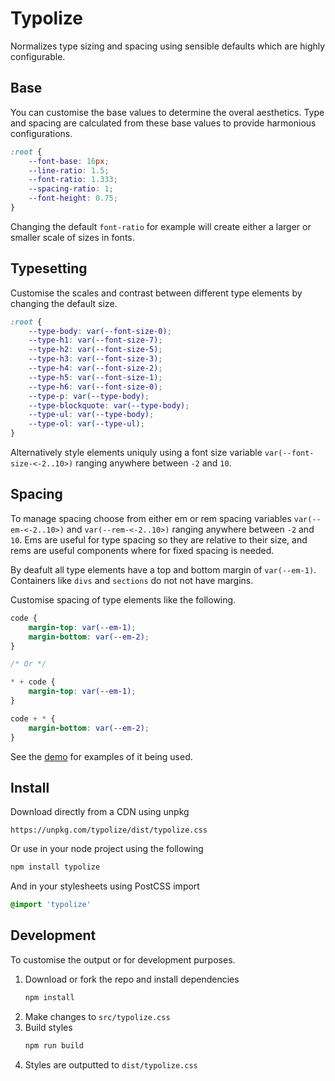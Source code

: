 # Typolize

Normalizes type sizing and spacing using sensible defaults which are highly configurable.


## Base

You can customise the base values to determine the overal aesthetics. Type and spacing are calculated from these base values to provide harmonious configurations.

```css
:root {
    --font-base: 16px;
    --line-ratio: 1.5;
    --font-ratio: 1.333;
    --spacing-ratio: 1;
    --font-height: 0.75;
}
```

Changing the default `font-ratio` for example will create either a larger or smaller scale of sizes in fonts.


## Typesetting

Customise the scales and contrast between different type elements by changing the default size.

```css
:root {
	--type-body: var(--font-size-0);
	--type-h1: var(--font-size-7);
	--type-h2: var(--font-size-5);
	--type-h3: var(--font-size-3);
	--type-h4: var(--font-size-2);
	--type-h5: var(--font-size-1);
	--type-h6: var(--font-size-0);
	--type-p: var(--type-body);
	--type-blockquote: var(--type-body);
	--type-ul: var(--type-body);
	--type-ol: var(--type-ul);
}
```
Alternatively style elements uniquly using a font size variable `var(--font-size-<-2..10>)` ranging anywhere between `-2` and `10`. 

## Spacing

To manage spacing choose from either em or rem spacing variables `var(--em-<-2..10>)` and `var(--rem-<-2..10>)` ranging anywhere between `-2` and `10`. Ems are useful for type spacing so they are relative to their size, and rems are useful components where for fixed spacing is needed.

By deafult all type elements have a top and bottom margin of `var(--em-1)`. Containers like `divs` and `sections` do not not have margins.

Customise spacing of type elements like the following.

```css
code {
    margin-top: var(--em-1);
    margin-bottom: var(--em-2);
}

/* Or */

* + code {
    margin-top: var(--em-1);
}

code + * {
    margin-bottom: var(--em-2);
}
```

See the [demo](https://typolize.now.sh/) for examples of it being used.


## Install

Download directly from a CDN using unpkg

```
https://unpkg.com/typolize/dist/typolize.css
```

Or use in your node project using the following

```bash
npm install typolize
```

And in your stylesheets using PostCSS import

```css
@import 'typolize'
```

## Development

To customise the output or for development purposes.

1. Download or fork the repo and install dependencies
    ```bash
    npm install
    ```
2. Make changes to `src/typolize.css`
3. Build styles
    ```bash
    npm run build
    ```
4. Styles are outputted to `dist/typolize.css`
